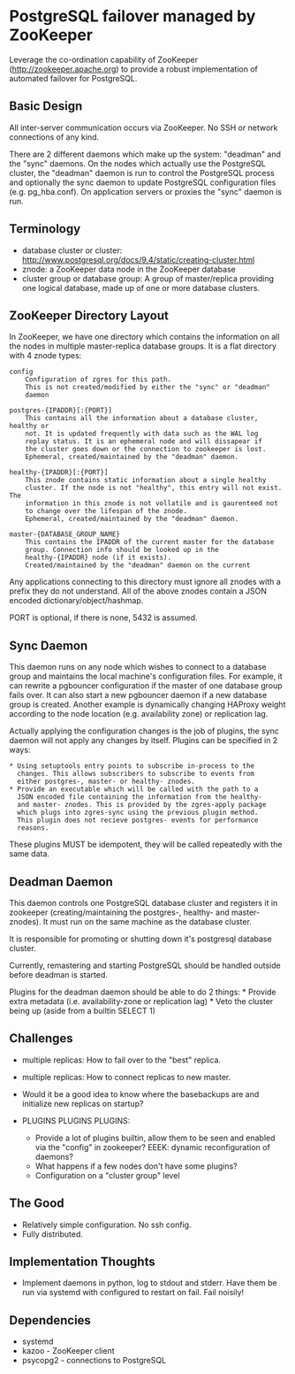 PostgreSQL failover managed by ZooKeeper
========================================

Leverage the co-ordination capability of ZooKeeper
(http://zookeeper.apache.org) to provide a robust implementation of automated
failover for PostgreSQL.

Basic Design
------------

All inter-server communication occurs via ZooKeeper. No SSH or network
connections of any kind.

There are 2 different daemons which make up the system: "deadman" and
the "sync" daemons. On the nodes which actually use the PostgreSQL
cluster, the "deadman" daemon is run to control the PostgreSQL process
and optionally the sync daemon to update PostgreSQL configuration files
(e.g. pg\_hba.conf). On application servers or proxies the "sync" daemon
is run.

Terminology
-----------

- database cluster or cluster:
  http://www.postgresql.org/docs/9.4/static/creating-cluster.html
- znode: a ZooKeeper data node in the ZooKeeper database
- cluster group or database group: A group of master/replica providing one logical
  database, made up of one or more database clusters.
        

ZooKeeper Directory Layout
--------------------------

In ZooKeeper, we have one directory which contains the information on
all the nodes in multiple master-replica database groups. It is a flat
directory with 4 znode types:

    config
        Configuration of zgres for this path.
        This is not created/modified by either the "sync" or "deadman"
        daemon

    postgres-{IPADDR}[:{PORT}]
        This contains all the information about a database cluster, healthy or
        not. It is updated frequently with data such as the WAL log
        replay status. It is an ephemeral node and will dissapear if
        the cluster goes down or the connection to zookeeper is lost.
        Ephemeral, created/maintained by the "deadman" daemon.

    healthy-{IPADDR}[:{PORT}]
        This znode contains static information about a single healthy
        cluster. If the node is not "healthy", this entry will not exist. The
        information in this znode is not vollatile and is gaurenteed not
        to change over the lifespan of the znode.
        Ephemeral, created/maintained by the "deadman" daemon.

    master-{DATABASE_GROUP_NAME}
        This contains the IPADDR of the current master for the database
        group. Connection info should be looked up in the
        healthy-{IPADDR} node (if it exists).
        Created/maintained by the "deadman" daemon on the current 

Any applications connecting to this directory must ignore all znodes
with a prefix they do not understand. All of the above znodes contain
a JSON encoded dictionary/object/hashmap.

PORT is optional, if there is none, 5432 is assumed.

Sync Daemon
-----------

This daemon runs on any node which wishes to connect to a database group
and maintains the local machine's configuration files. For example, it
can rewrite a pgbouncer configuration if the master of one database
group fails over. It can also start a new pgbouncer daemon if a new
database group is created. Another example is dynamically changing
HAProxy weight according to the node location (e.g. availability zone)
or replication lag.

Actually applying the configuration changes is the job of plugins, the
sync daemon will not apply any changes by itself. Plugins can be
specified in 2 ways:

    * Using setuptools entry points to subscribe in-process to the
      changes. This allows subscribers to subscribe to events from
      either postgres-, master- or healthy- znodes.
    * Provide an executable which will be called with the path to a
      JSON encoded file containing the information from the healthy-
      and master- znodes. This is provided by the zgres-apply package
      which plugs into zgres-sync using the previous plugin method.
      This plugin does not recieve postgres- events for performance
      reasons.

These plugins MUST be idempotent, they will be called repeatedly with
the same data.

Deadman Daemon
--------------

This daemon controls one PostgreSQL database cluster and registers it in
zookeeper (creating/maintaining the postgres-, healthy- and master-
znodes). It must run on the same machine as the database cluster.

It is responsible for promoting or shutting down it's postgresql
database cluster. 

Currently, remastering and starting PostgreSQL should be handled outside
before deadman is started.

Plugins for the deadman daemon should be able to do 2 things:
    * Provide extra metadata (i.e. availability-zone or replication lag)
    * Veto the cluster being up (aside from a builtin SELECT 1)

Challenges
----------

 * multiple replicas: How to fail over to the "best" replica.
 * multiple replicas: How to connect replicas to new master.
 * Would it be a good idea to know where the basebackups are and initialize new replicas on startup?

 * PLUGINS PLUGINS PLUGINS:
    - Provide a lot of plugins builtin, allow them to be seen and enabled via the
      "config" in zookeeper? EEEK: dynamic reconfiguration of daemons?
    - What happens if a few nodes don't have some plugins?
    - Configuration on a "cluster group" level

The Good
--------

 * Relatively simple configuration. No ssh config.
 * Fully distributed.

Implementation Thoughts
-----------------------

 * Implement daemons in python, log to stdout and stderr. Have them be
   run via systemd with configured to restart on fail. Fail noisily!

Dependencies
------------

 * systemd
 * kazoo - ZooKeeper client
 * psycopg2 - connections to PostgreSQL

